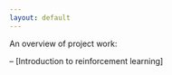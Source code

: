```yaml
---
layout: default
---
```

An overview of project work: 

– [Introduction to reinforcement learning]<a href="page1.html"></a>
